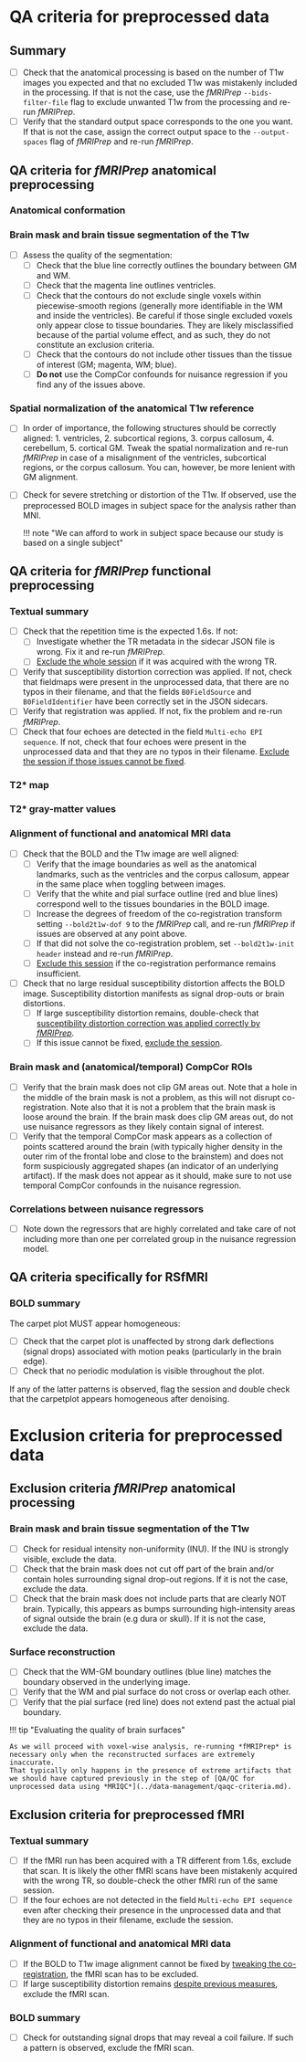 # QA criteria for preprocessed data

## Summary
- [ ] Check that the anatomical processing is based on the number of T1w images you expected and that no excluded T1w was mistakenly included in the processing.
  If that is not the case, use the *fMRIPrep* `--bids-filter-file` flag to exclude unwanted T1w from the processing and re-run *fMRIPrep*.
- [ ] Verify that the standard output space corresponds to the one you want.
  If that is not the case, assign the correct output space to the `--output-spaces` flag of *fMRIPrep* and re-run *fMRIPrep*.

## QA criteria for *fMRIPrep* anatomical preprocessing

### Anatomical conformation

### Brain mask and brain tissue segmentation of the T1w

- [ ] Assess the quality of the segmentation:
    - [ ] Check that the blue line correctly outlines the boundary between GM and WM.
    - [ ] Check that the magenta line outlines ventricles.
    - [ ] Check that the contours do not exclude single voxels within piecewise-smooth regions (generally more identifiable in the WM and inside the ventricles).
      Be careful if those single excluded voxels only appear close to tissue boundaries.
      They are likely misclassified because of the partial volume effect, and as such, they do not constitute an exclusion criteria.
    - [ ] Check that the contours do not include other tissues than the tissue of interest (GM; magenta, WM; blue). 
    - [ ] **Do not** use the CompCor confounds for nuisance regression if you find any of the issues above.

### Spatial normalization of the anatomical T1w reference

- [ ] In order of importance, the following structures should be correctly aligned: 1. ventricles, 2. subcortical regions, 3. corpus callosum, 4. cerebellum, 5. cortical GM.
    Tweak the spatial normalization and re-run *fMRIPrep* in case of a misalignment of the ventricles, subcortical regions, or the corpus callosum.
    You can, however, be more lenient with GM alignment.
- [ ] Check for severe stretching or distortion of the T1w.
  If observed, use the preprocessed BOLD images in subject space for the analysis rather than MNI.

  !!! note "We can afford to work in subject space because our study is based on a single subject"

## QA criteria for *fMRIPrep* functional preprocessing

### Textual summary

- [ ] Check that the repetition time is the expected 1.6s. 
  If not:
    - [ ] Investigate whether the TR metadata in the sidecar JSON file is wrong.
      Fix it and re-run *fMRIPrep*.
    - [ ] [Exclude the whole session](#textual-summary-1) if it was acquired with the wrong TR.
- [ ] Verify that susceptibility distortion correction was applied. 
  If not, check that fieldmaps were present in the unprocessed data, that there are no typos in their filename, and that the fields `B0FieldSource` and `B0FieldIdentifier` have been correctly set in the JSON sidecars.
- [ ] Verify that registration was applied. 
  If not, fix the problem and re-run *fMRIPrep*.
- [ ] Check that four echoes are detected in the field `Multi-echo EPI sequence`.
  If not, check that four echoes were present in the unprocessed data and that they are no typos in their filename.
  [Exclude the session if those issues cannot be fixed](#textual-summary-1).

### T2* map

### T2* gray-matter values

### Alignment of functional and anatomical MRI data

- [ ] Check that the BOLD and the T1w image are well aligned:
    - [ ] Verify that the image boundaries as well as the anatomical landmarks, such as the ventricles and the corpus callosum, appear in the same place when toggling between images.
    - [ ] Verify that the white and pial surface outline (red and blue lines) correspond well to the tissues boundaries in the BOLD image.
    - [ ] Increase the degrees of freedom of the co-registration transform setting `--bold2t1w-dof 9` to the *fMRIPrep* call, and re-run *fMRIPrep* if issues are observed at any point above.
    - [ ] If that did not solve the co-registration problem, set `--bold2t1w-init header` instead and re-run *fMRIPrep*.
    - [ ] [Exclude this session](#alignment-of-functional-and-anatomical-mri-data) if the co-registration performance remains insufficient.

- [ ] Check that no large residual susceptibility distortion affects the BOLD image.
  Susceptibility distortion manifests as signal drop-outs or brain distortions.
    - [ ] If large susceptibility distortion remains, double-check that [susceptibility distortion correction was applied correctly by *fMRIPrep*](#textual-summary).
    - [ ] If this issue cannot be fixed, [exclude the session](#alignment-of-functional-and-anatomical-mri-data-1).

### Brain mask and (anatomical/temporal) CompCor ROIs

- [ ] Verify that the brain mask does not clip GM areas out.
    Note that a hole in the middle of the brain mask is not a problem, as this will not disrupt co-registration.
    Note also that it is not a problem that the brain mask is loose around the brain.
    If the brain mask does clip GM areas out, do not use nuisance regressors as they likely contain signal of interest.
- [ ] Verify that the temporal CompCor mask appears as a collection of points scattered around the brain (with typically higher density in the outer rim of the frontal lobe and close to the brainstem) and does not form suspiciously aggregated shapes (an indicator of an underlying artifact).
    If the mask does not appear as it should, make sure to not use temporal CompCor confounds in the nuisance regression.

### Correlations between nuisance regressors

- [ ] Note down the regressors that are highly correlated and take care of not including more than one per correlated group in the nuisance regression model.

## QA criteria specifically for RSfMRI

### BOLD summary

The carpet plot MUST appear homogeneous:

- [ ] Check that the carpet plot is unaffected by strong dark deflections (signal drops) associated with motion peaks (particularly in the brain edge).
- [ ] Check that no periodic modulation is visible throughout the plot.

If any of the latter patterns is observed, flag the session and double check that the carpetplot appears homogeneous after denoising. 

# Exclusion criteria for preprocessed data

## Exclusion criteria *fMRIPrep* anatomical processing

### Brain mask and brain tissue segmentation of the T1w

- [ ] Check for residual intensity non-uniformity (INU).
  If the INU is strongly visible, exclude the data.
- [ ] Check that the brain mask does not cut off part of the brain and/or contain holes surrounding signal drop-out regions.
  If it is not the case, exclude the data.
- [ ] Check that the brain mask does not include parts that are clearly NOT brain.
  Typically, this appears as bumps surrounding high-intensity areas of signal outside the brain (e.g dura or skull).
  If it is not the case, exclude the data.

### Surface reconstruction

- [ ] Check that the WM-GM boundary outlines (blue line) matches the boundary observed in the underlying image.
- [ ] Verify that the WM and pial surface do not cross or overlap each other.
- [ ] Verify that the pial surface (red line) does not extend past the actual pial boundary.

!!! tip "Evaluating the quality of brain surfaces"

    As we will proceed with voxel-wise analysis, re-running *fMRIPrep* is necessary only when the reconstructed surfaces are extremely inaccurate.
    That typically only happens in the presence of extreme artifacts that we should have captured previously in the step of [QA/QC for unprocessed data using *MRIQC*](../data-management/qaqc-criteria.md).

## Exclusion criteria for preprocessed fMRI

### Textual summary

- [ ] If the fMRI run has been acquired with a TR different from 1.6s, exclude that scan.
  It is likely the other fMRI scans have been mistakenly acquired with the wrong TR, so double-check the other fMRI run of the same session.
- [ ] If the four echoes are not detected in the field `Multi-echo EPI sequence` even after checking their presence in the unprocessed data and that they are no  typos in their filename, exclude the session.

### Alignment of functional and anatomical MRI data

- [ ] If the BOLD to T1w image alignment cannot be fixed by [tweaking the co-registration](#alignment-of-functional-and-anatomical-mri-data), the fMRI scan has to be excluded.
- [ ] If large susceptibility distortion remains [despite previous measures](#alignment-of-functional-and-anatomical-mri-data), exclude the fMRI scan.

### BOLD summary

- [ ] Check for outstanding signal drops that may reveal a coil failure.
  If such a pattern is observed, exclude the fMRI scan.
